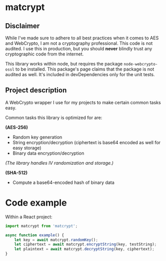 # matcrypt

## Disclaimer

While I've made sure to adhere to all best practices when it comes to AES and WebCrypto, I am not a cryptography professional. This code is not audited. I use this in production, but you should **never** blindly trust any cryptographic code from the internet.

This library works within node, but requires the package `node-webcrypto-ossl` to be installed. This package's page claims that the package is not audited as well. It's included in devDependencies only for the unit tests.

## Project description

A WebCrypto wrapper I use for my projects to make certain common tasks easy.

Common tasks this library is optimized for are:

**(AES-256)**

* Random key generation
* String encryption/decryption (ciphertext is base64 encoded as well for easy storage)
* Binary data encryption/decryption

*(The library handles IV randomization and storage.)*

**(SHA-512)**

* Compute a base64-encoded hash of binary data

# Code example

Within a React project:

```js
import matcrypt from 'matcrypt';

async function example() {
    let key = await matcrypt.randomKey();
    let ciphertext = await matcrypt.encryptString(key, testString);
    let plaintext = await matcrypt.decryptString(key, ciphertext);
}
```